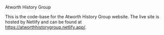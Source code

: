 Atworth History Group

This is the code-base for the Atworth History Group website. The live site is hosted by Netlify and can be found at https://atworthhistorygroup.netlify.app/.
